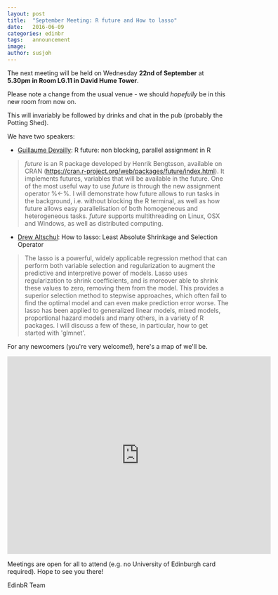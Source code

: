 ```yaml
---
layout: post
title:  "September Meeting: R future and How to lasso"
date:   2016-06-09
categories: edinbr
tags:   announcement
image:
author: susjoh
---
```


The next meeting will be held on Wednesday **22nd of September** at **5.30pm in Room LG.11 in David Hume Tower**.

Please note a change from the usual venue - we should _hopefully_ be in this new room from now on.

This will invariably be followed by drinks and chat in the pub (probably the Potting Shed).

We have two speakers:

* [Guillaume Devailly](https://github.com/gdevailly): R future: non blocking, parallel assignment in R

> _future_ is an R package developed by Henrik Bengtsson, available on CRAN (https://cran.r-project.org/web/packages/future/index.html). It implements futures, variables that will be available in the future. One of the most useful way to use _future_ is through the new assignment operator %<-%. I will demonstrate how future allows to run tasks in the background, i.e. without blocking the R terminal, as well as how future allows easy parallelisation of both homogeneous and heterogeneous tasks. _future_ supports multithreading on Linux, OSX and Windows, as well as distributed computing.

* [Drew Altschul](http://www.ed.ac.uk/profile/drew-altschul): How to lasso: Least Absolute Shrinkage and Selection Operator

> The lasso is a powerful, widely applicable regression method that can perform both variable selection and regularization to augment the predictive and interpretive power of models. Lasso uses regularization to shrink coefficients, and is moreover able to shrink these values to zero, removing them from the model. This provides a superior selection method to stepwise approaches, which often fail to find the optimal model and can even make prediction error worse. The lasso has been applied to generalized linear models, mixed models, proportional hazard models and many others, in a variety of R packages. I will discuss a few of these, in particular, how to get started with 'glmnet'.


For any newcomers (you're very welcome!), here's a map of we'll be.

<iframe src="https://www.google.com/maps/embed?pb=!1m14!1m8!1m3!1d939.4322782159774!2d-3.1868992813634778!3d55.9431477069392!3m2!1i1024!2i768!4f13.1!3m3!1m2!1s0x0%3A0x8b232656b3b16a57!2sDavid+Hume+Tower!5e0!3m2!1sen!2suk!4v1473937651228" width="600" height="450" frameborder="0" style="border:0" allowfullscreen></iframe>

Meetings are open for all to attend (e.g. no University of Edinburgh card required). Hope to see you there!

EdinbR Team
